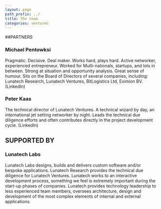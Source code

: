 ```yaml
---
layout: page
path_prefix: ../
title: The team
categories: ventures
---
```


##PARTNERS

### Michael Pentowksi
Pragmatic. Decisive. Deal maker. Works hard, plays hard. Active networker, experienced entrepreneur. Worked for Multi-nationals, startups, and lots in between. Strong at situation and opportunity analysis. Great sense of humour. Sits on the Board of Directors of several companies, including: Lunatech Research, Lunatech Ventures, BitLogistics Ltd, Eximion BV. (LinkedIn)

### Peter Kaas
The technical director of Lunatech Ventures. A technical wizard by day, an international jet setting networker by night. Leads the technical due diligence efforts and often contributes directly in the project development cycle. (LinkedIn)

## SUPPORTED BY

### Lunatech Labs
Lunatech Labs designs, builds and delivers custom software and/or bespoke applications. Lunatech Research provides the technical due diligence for Lunatech Ventures. Lunatech works to an interactive development process, something we feel is extremely important during the start-up phases of companies. Lunatech provides technology leadership to less experienced team members, oversees architecture, design and development of the most complex elements of internal and external applications.